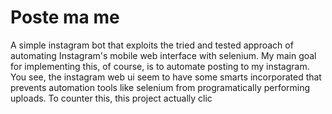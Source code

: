 # Poste ma me
A simple instagram bot that exploits the tried and tested approach of automating Instagram's mobile web interface with selenium. My main goal for implementing this, of course, is to automate posting to my instagram. You see, the instagram web ui seem to have some smarts incorporated that prevents automation tools like selenium from programatically performing uploads. To counter this, this project actually clic  
